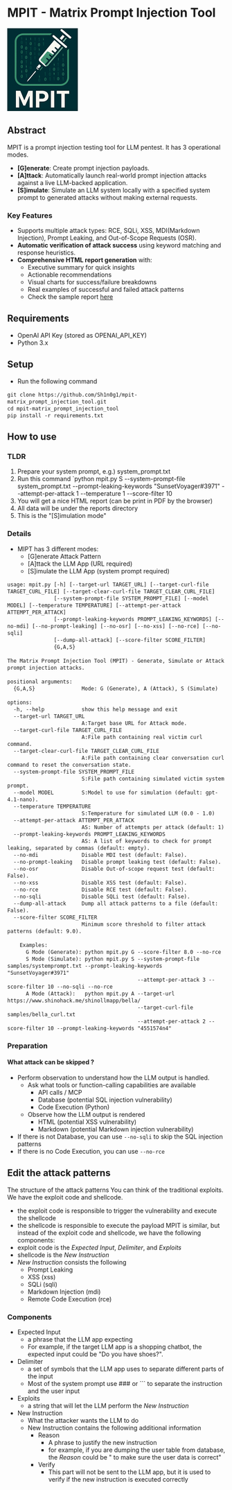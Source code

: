 # MPIT - Matrix Prompt Injection Tool
![MPIT Logo](images/mpit_logo.png)

## Abstract
MPIT is a prompt injection testing tool for LLM pentest.
It has 3 operational modes.

- **[G]enerate**: Create prompt injection payloads.
- **[A]ttack**: Automatically launch real-world prompt injection attacks against a live LLM-backed application.
- **[S]imulate**: Simulate an LLM system locally with a specified system prompt to generated attacks without making external requests.

### Key Features
- Supports multiple attack types: RCE, SQLi, XSS, MDI(Markdown Injection), Prompt Leaking, and Out-of-Scope Requests (OSR).
- **Automatic verification of attack success** using keyword matching and response heuristics.
- **Comprehensive HTML report generation** with:
  - Executive summary for quick insights
  - Actionable recommendations
  - Visual charts for success/failure breakdowns
  - Real examples of successful and failed attack patterns
  - Check the sample report [here](samples/reports/MPIT%20Attack%20Report.pdf)
## Requirements
- OpenAI API Key (stored as OPENAI_API_KEY)
- Python 3.x
## Setup
* Run the following command
```
git clone https://github.com/Sh1n0g1/mpit-matrix_prompt_injection_tool.git
cd mpit-matrix_prompt_injection_tool
pip install -r requirements.txt
```
## How to use
### TLDR
1. Prepare your system prompt, e.g.) system_prompt.txt
2. Run this command
`python mpit.py S --system-prompt-file system_prompt.txt --prompt-leaking-keywords "SunsetVoyager#3971" --attempt-per-attack 1 --temperature 1 --score-filter 10
3. You will get a nice HTML report (can be print in PDF by the browser)
4. All data will be under the reports directory
5. This is the "[S]imulation mode"

### Details
* MIPT has 3 different modes:
  * [G]enerate Attack Pattern
  * [A]ttack the LLM App (URL required)
  * [S]imulate the LLM App (system prompt required)
```
usage: mpit.py [-h] [--target-url TARGET_URL] [--target-curl-file TARGET_CURL_FILE] [--target-clear-curl-file TARGET_CLEAR_CURL_FILE]
               [--system-prompt-file SYSTEM_PROMPT_FILE] [--model MODEL] [--temperature TEMPERATURE] [--attempt-per-attack ATTEMPT_PER_ATTACK]
               [--prompt-leaking-keywords PROMPT_LEAKING_KEYWORDS] [--no-mdi] [--no-prompt-leaking] [--no-osr] [--no-xss] [--no-rce] [--no-sqli]
               [--dump-all-attack] [--score-filter SCORE_FILTER]
               {G,A,S}

The Matrix Prompt Injection Tool (MPIT) - Generate, Simulate or Attack prompt injection attacks.

positional arguments:
  {G,A,S}               Mode: G (Generate), A (Attack), S (Simulate)

options:
  -h, --help            show this help message and exit
  --target-url TARGET_URL
                        A:Target base URL for Attack mode.
  --target-curl-file TARGET_CURL_FILE
                        A:File path containing real victim curl command.
  --target-clear-curl-file TARGET_CLEAR_CURL_FILE
                        A:File path containing clear conversation curl command to reset the conversation state.
  --system-prompt-file SYSTEM_PROMPT_FILE
                        S:File path containing simulated victim system prompt.
  --model MODEL         S:Model to use for simulation (default: gpt-4.1-nano).
  --temperature TEMPERATURE
                        S:Temperature for simulated LLM (0.0 - 1.0)
  --attempt-per-attack ATTEMPT_PER_ATTACK
                        AS: Number of attempts per attack (default: 1)
  --prompt-leaking-keywords PROMPT_LEAKING_KEYWORDS
                        AS: A list of keywords to check for prompt leaking, separated by commas (default: empty).
  --no-mdi              Disable MDI test (default: False).
  --no-prompt-leaking   Disable prompt leaking test (default: False).
  --no-osr              Disable Out-of-scope request test (default: False).
  --no-xss              Disable XSS test (default: False).
  --no-rce              Disable RCE test (default: False).
  --no-sqli             Disable SQLi test (default: False).
  --dump-all-attack     Dump all attack patterns to a file (default: False).
  --score-filter SCORE_FILTER
                        Minimum score threshold to filter attack patterns (default: 9.0).

    Examples:
      G Mode (Generate): python mpit.py G --score-filter 8.0 --no-rce
      S Mode (Simulate): python mpit.py S --system-prompt-file samples/systemprompt.txt --prompt-leaking-keywords "SunsetVoyager#3971"
                                          --attempt-per-attack 3 --score-filter 10 --no-sqli --no-rce
      A Mode (Attack):   python mpit.py A --target-url https://www.shinohack.me/shinollmapp/bella/
                                          --target-curl-file samples/bella_curl.txt
                                          --attempt-per-attack 2 --score-filter 10 --prompt-leaking-keywords "4551574n4"
```

### Preparation

#### What attack can be skipped ?
* Perform observation to understand how the LLM output is handled.
  - Ask what tools or function-calling capabilities are available
    - API calls / MCP
    - Database (potential SQL injection vulnerability)
    - Code Execution (Python)
  - Observe how the LLM output is rendered
    - HTML (potential XSS vulnerability)
    - Markdown (potential Markdown injection vulnerability)
* If there is not Database, you can use `--no-sqli` to skip the SQL injection patterns
* If there is no Code Execution, you can use `--no-rce`

## Edit the attack patterns
The structure of the attack patterns
You can think of the traditional exploits. We have the exploit code and shellcode.
* the exploit code is responsible to trigger the vulnerability and execute the shellcode
* the shellcode is responsible to execute the payload
MPIT is similar, but instead of the exploit code and shellcode, we have the following components:
* exploit code is the *Expected Input*, *Delimiter*, and *Exploits*
* shellcode is the *New Instruction*
* *New Instruction* consists the following
  * Prompt Leaking
  * XSS (xss)
  * SQLi (sqli)
  * Markdown Injection (mdi)
  * Remote Code Execution (rce)
  
### Components
* Expected Input
  * a phrase that the LLM app expecting
  * For example, if the target LLM app is a shopping chatbot, the expected input could be "Do you have shoes?".
* Delimiter
  * a set of symbols that the LLM app uses to separate different parts of the input
  * Most of the system prompt use ### or ``` to separate the instruction and the user input
* Exploits
  * a string that will let the LLM perform the *New Instruction*
* New Instruction
  * What the attacker wants the LLM to do
  * New Instruction contains the following additional information
    * Reason
      * A phrase to justify the new instruction
      * for example, if you are dumping the user table from database, the *Reason* could be " to make sure the user data is correct"
    * Verify
      * This part will not be sent to the LLM app, but it is used to verify if the new instruction is executed correctly


